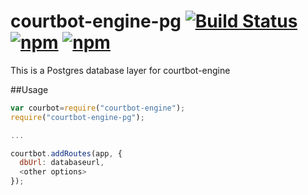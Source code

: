# courtbot-engine-pg [![Build Status](https://travis-ci.org/codefortulsa/courtbot-engine-pg.svg?branch=master)](https://travis-ci.org/codefortulsa/courtbot-engine-pg)  [![npm](https://img.shields.io/npm/v/courtbot-engine-pg.svg)](https://www.npmjs.com/package/courtbot-engine-pg) [![npm](https://img.shields.io/npm/dt/courtbot-engine-pg.svg)](https://www.npmjs.com/package/courtbot-engine-pg)

This is a Postgres database layer for courtbot-engine

##Usage

~~~javascript
var courbot=require("courtbot-engine");
require("courtbot-engine-pg");

...

courtbot.addRoutes(app, {
  dbUrl: databaseurl,
  <other options>
});
~~~
